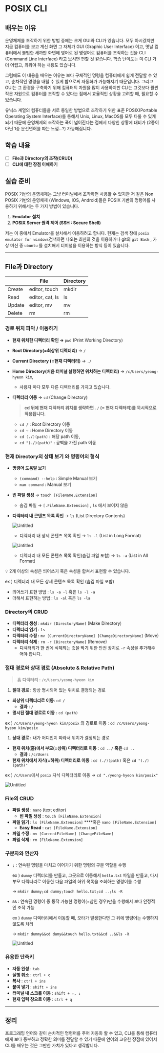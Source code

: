 # POSIX CLI

## 배우는 이유

  운영체제를 조작하기 위한 방법 중에는 크게 GUI와 CLI가 있습니다. 모두 아시겠지만 지금 컴퓨터를 보고 계신 화면 그 자체가 GUI (Graphic User Interface) 이고, 옛날 컴퓨터에서 볼법한 새까만 화면에 영어로 된 명령어로 컴퓨터를 조작하는 것을 CLI (Command Line Interface) 라고 보시면 편할 것 같습니다. 학습 난이도는 이 CLI 가 더 어렵고, 외워야 하는 내용도 있습니다.

  그럼에도 이 내용을 배우는 이유는 보다 구체적인 명령을 컴퓨터에게 쉽게 전달할 수 있고, 순차적인 명령을 내릴 수 있게 함으로써 자동화가 가능해지기 때문입니다. 그리고 GUI는 그 환경을 구축하기 위해 컴퓨터의 자원을 많이 사용하지만 CLI는 그것보다 훨씬 작은 자원으로 컴퓨터를 조작할 수 있다는 점에서 효율적인 상황을 고려할 때, 필요할 수 있습니다.

유닉스 계열의 컴퓨터들을 서로 동일한 방법으로 조작하기 위한 표준 POSIX(Portable Operating System Interface)를 통해서 Unix, Linux, MacOS를 모두 다룰 수 있게 되기 때문에 운영체제의 조작하는 폭이 넓어진다는 점에서 다양한 상황에 대비가 (2종이 아닌 1종 운전면허를 따는 느낌...?) 가능해집니다.

 

## 학습 내용

- [ ]  **File과 Directory의 조작(CRUD)**
- [ ]  **CLI에 대한 장점 이해하기**

## 실습 준비

POSIX 기반의 운영체제는 그냥 터미널에서 조작하면 사용할 수 있지만 저 같은 Non POSIX 기반의 운영체제 (Windows, IOS, Android)들은 POSIX 기반의 명령어를 사용하기 위해서는 두 가지 방법이 있습니다.

1. **Emulator 설치**
2. **POSIX Server 원격 제어 (SSH : Secure Shell)**

저는 이 중에서 Emulator를 설치해서 이용하려고 합니다. 현재는 검색 창에 `posix emulator for windows`검색하면 나오는 최신의 것을 이용하거나 git의 `git Bash` , 가상 머신 중 `ubuntu` 를 설치해서 터미널을 이용하는 방식 등이 있습니다.

---

## File과 Directory

|  | File | Directory |
| --- | --- | --- |
| Create | editor, touch | mkdir |
| Read | editor, cat, ls | ls |
| Update | editor, mv | mv |
| Delete | rm | rm |

### 경로 위치 파악 / 이동하기

- **현재 위치한 디렉터리 확인 →** `pwd` (Print Working Directory)
- **Root Directory(=최상위 디렉터리)** → `/`
- **Current Directory (=현재 디렉터리)** → `./`
- **Home Directory(처음 터미널 실행하면 위치하는 디렉터리)** → `/c/Users/yeong-hyeon kim`,
    - 사용자 마다 모두 다른 디렉터리를 가지고 있습니다.
- **디렉터리 이동** → `cd` (Change Directory)
    
    > **cd 뒤에 현재 디렉터리 위치를 생략하면 `./` (= 현재 디렉터리)를 묵시적으로 적용됩니다.**
    > 
    - `cd /` :  Root Directory 이동
    - `cd ~` : Home Directory 이동
    - `cd (./)(path)` : 해당 path 이동,
    - `cd "(./)(path)"` : 공백을 가진 path 이동
    

### 현재 Directory의 상태 보기 와 명령어의 형식

- **명령어 도움말 보기**
    - `(command) --help`  : Simple Manual 보기
    - `man command` : Manual 보기
- **빈 파일 생성** → `touch [FileName.Extension]`
    - 숨김 파일 → `[.FileName.Extension]` , `ls` 에서 보이지 않음
- **디렉터리 내 콘텐츠 목록 확인** → `ls` (List Directory Contents)
    
    ![Untitled](POSIX%20CLI%209a8fb7b8c10f4179958d30806db4497e/Untitled.png)
    
    - 디렉터리 내 상세 콘텐츠 목록 확인 → `ls -l` (List in Long Format)
    
    ![Untitled](POSIX%20CLI%209a8fb7b8c10f4179958d30806db4497e/Untitled%201.png)
    
    - 디렉터리 내 모든 콘텐츠 목록 확인(숨김 파일 포함) → `ls -a` (List in All Format)

<aside>
💡 2개 이상의 속성은 띄어쓰기 혹은 속성을 합쳐서 표현할 수 있습니다.

</aside>

ex ) 디렉터리 내 모든 상세 콘텐츠 목록 확인 (숨김 파일 포함)

- 띄어쓰기 표현 방법 : `ls -a -l` 혹은 `ls -l -a`
- 더해서 표현하는 방법 : `ls -al` 혹은 `ls -la`

### Directory의 CRUD

- **디렉터리 생성** : `mkdir [DirectoryName]` (Make Directory)
- **디렉터리 읽기** : `ls`
- **디렉터리 수정 :** `mv [CurrentDirectoryName] [ChangeDirectoryName]` (Move)
- **디렉터리 삭제** : `rm -r [DirectoryName]` (Remove)
    - 디렉터리가 한 번에 삭제되는 것을 막기 위한 안전 장치로 `-r` 속성을 추가해주어야 합니다.

### 절대 경로와 상대 경로 (Absolute & Relative Path)

> 홈 디렉터리 : `/c/Users/yeong-hyeon kim`
> 

1. **절대 경로 :** 항상 명시되어 있는 위치로 결정되는 경로
- **최상위 디렉터리로 이동**: `cd /`
    - **결과** : `/`
- **명시된 절대 경로로 이동** : `cd (path)`

ex ) `/c/Users/yeong-hyeon kim/posix` 의 경로로 이동 : `cd /c/Users/yeong-hyeon kim/posix`

1. **상대 경로 :** 내가 어디인지 따라서 위치가 결정되는 경로
- **현재 위치(홈)에서 부모(=상위) 디렉터리로 이동** : `cd ../` **혹은** `cd ..`
    - **결과 :**  `/c/Users`
- **현재 위치에서 자식(=하위) 디렉터리로 이동** : `cd (./)(path)` 혹은 `cd "(./)(path)"`

ex ) `/c/Users`에서 `posix` 자식 디렉터리로 이동 → `cd "./yeong-hyeon kim/posix"`

![Untitled](POSIX%20CLI%209a8fb7b8c10f4179958d30806db4497e/Untitled%202.png)

### File의 CRUD

- **파일 생성** : `nano` (text editor)
    - **빈 파일 생성** : `touch [FileName.Extension]`
- **파일 읽기 :** `ls [FileName.Extension]`  ****혹은 `nano [FileName.Extension]`
    - **Easy Read** :  `cat [FileName.Extension]`
- **파일 수정** : `mv [CurrentFileName] [ChangeFileName]`
- **파일 삭제** : `rm [FileName.Extension]`

### 구분자와 연산자

- `;` : 연속된 명령을 마치고 이어가기 위한 명령의 구분 역할을 수행
    
    ex ) `dummy` 디렉터리를 만들고, 그곳으로 이동해서 `hello.txt` 파일을 만들고, 다시 부모 디렉터리로 이동한 다음 파일의 하위 목록을 조회하는 명령어를 수행
    
    → `mkdir dummy;cd dummy;touch hello.txt;cd ..;ls -R`
    
- `&&` : 연속된 명령어 중 동작 가능한 명령어(=참인 경우)만을 수행해서 보다 안정적인 조작 가능
    
    ex ) `dummy` 디렉터리에서 이동할 때, 오타가 발생한다면 그 뒤에 명령어는 수행하지 않도록 처리
    
    → `mkdir dummy&&cd dumy&&touch hello.txt&&cd ..&&ls -R`
    
    ![Untitled](POSIX%20CLI%209a8fb7b8c10f4179958d30806db4497e/Untitled%203.png)
    

### 유용한 단축키

- **자동 완성** : `tab`
- **실행 취소** : `ctrl + c`
- **복사** : `ctrl + ins`
- **붙여 넣기** : `shift + ins`
- **터미널 내 스크롤 이동** :  `shift + ↑, ↓`
- **현재 입력 창으로 이동** :  `ctrl + q`

---

## 정리

프로그래밍 언어와 같이 순차적인 명령어를 주어 자동화 할 수 있고, CLI를 통해 컴퓨터에게 보다 풍부하고 정확한 의미를 전달할 수 있기 때문에 언어의 고유한 장점에 있어서 CLI를 배우는 것은 그만한 가치가 있다고 생각합니다.